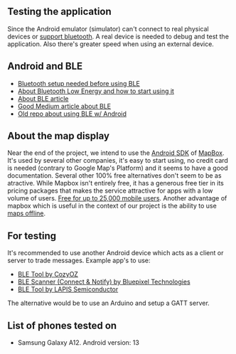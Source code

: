 ## Testing the application
Since the Android emulator (simulator) can't connect to real physical devices or [support bluetooth](https://stackoverflow.com/a/22604347/9375488). A real device is needed to debug and test the application. Also there's greater speed when using an external device.

## Android and BLE
- [Bluetooth setup needed before using BLE](https://developer.android.com/guide/topics/connectivity/bluetooth/setup)
- [About Bluetooth Low Energy and how to start using it](https://developer.android.com/guide/topics/connectivity/bluetooth/ble-overview)
- [About BLE article](https://source.android.com/docs/core/connect/bluetooth/ble?hl=en)
- [Good Medium article about BLE](https://medium.com/@martijn.van.welie/making-android-ble-work-part-1-a736dcd53b02)
- [Old repo about using BLE w/ Android](https://github.com/androidthings/sample-bluetooth-le-gattserver)

## About the map display
Near the end of the project, we intend to use the [Android SDK](https://docs.mapbox.com/android/maps/guides/) of [MapBox](https://www.mapbox.com/). It's used by several other companies, it's easy to start using, no credit card is needed (contrary to Google Map's Platform) and it seems to have a good documentation. Several other 100% free alternatives don't seem to be as atractive. While Mapbox isn't entirely free, it has a generous free tier in its pricing packages that makes the service attractive for apps with a low volume of users. [Free for up to 25,000 mobile users](https://www.mapbox.com/pricing#maps). Another advantage of mapbox which is useful in the context of our project is the ability to use [maps offline](https://docs.mapbox.com/android/maps/guides/offline/).

## For testing
It's recommended to use another Android device which acts as a client or server to trade messages. Example app's to use:
- [BLE Tool by CozyOZ](https://play.google.com/store/apps/details?id=com.cozyoz.bletool&hl=en_US)
- [BLE Scanner (Connect & Notify) by Bluepixel Technologies](https://play.google.com/store/apps/details?id=com.macdom.ble.blescanner&hl=en_US)
- [BLE Tool by LAPIS Semiconductor](https://play.google.com/store/apps/details?id=com.lapis_semi.bleapp&hl=en_US)

The alternative would be to use an Arduino and setup a GATT server.

## List of phones tested on
- Samsung Galaxy A12. Android version: 13
